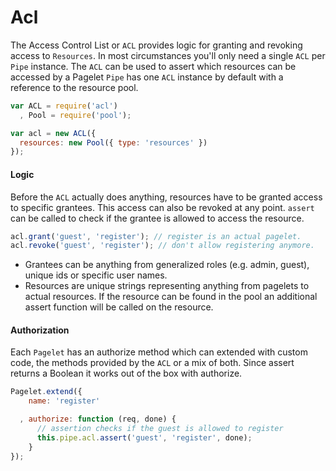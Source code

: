 # Acl

The Access Control List or `ACL` provides logic for granting and revoking access
to `Resources`. In most circumstances you'll only need a single `ACL` per `Pipe`
instance. The `ACL` can be used to assert which resources can be accessed by a
Pagelet `Pipe` has one `ACL` instance by default with a reference to the
resource pool.

```js
var ACL = require('acl')
  , Pool = require('pool');

var acl = new ACL({
  resources: new Pool({ type: 'resources' })
});
```

#### Logic

Before the `ACL` actually does anything, resources have to be granted access to
specific grantees. This access can also be revoked at any point. `assert` can be
called to check if the grantee is allowed to access the resource.

```js
acl.grant('guest', 'register'); // register is an actual pagelet.
acl.revoke('guest', 'register'); // don't allow registering anymore.
```

- Grantees can be anything from generalized roles (e.g. admin, guest), unique ids
  or specific user names.
- Resources are unique strings representing anything from pagelets to actual
  resources. If the resource can be found in the pool an additional assert
  function will be called on the resource.

#### Authorization

Each `Pagelet` has an authorize method which can extended with custom code, the
methods provided by the `ACL` or a mix of both. Since assert returns a Boolean
it works out of the box with authorize.

```js
Pagelet.extend({
    name: 'register'

  , authorize: function (req, done) {
      // assertion checks if the guest is allowed to register
      this.pipe.acl.assert('guest', 'register', done);
    }
});
```
